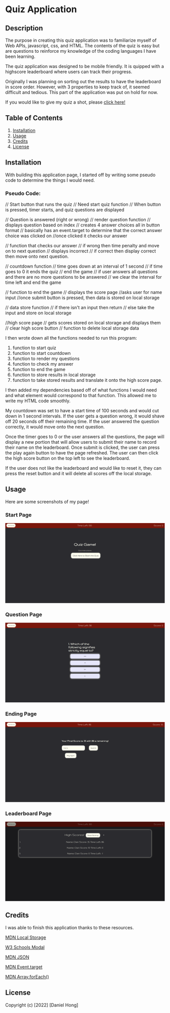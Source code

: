 # Quiz Application

## Description

The purpose in creating this quiz application was to familiarize myself of Web APIs, javascript, css, and HTML. The contents of the quiz is easy but are questions to reinforce my knowledge of the coding languages I have been learning.

The quiz application was designed to be mobile friendly. It is quipped with a highscore leaderboard where users can track their progress.

Originally I was planning on sorting out the results to have the leaderboard in score order. However, with 3 properties to keep track of, it seemed difficult and tedious. This part of the application was put on hold for now.

If you would like to give my quiz a shot, please [click here!](https://lunirs.github.io/quiz-application/)

## Table of Contents

1. [Installation](#installation)
2. [Usage](#usage)
3. [Credits](#credits)
4. [License](#license)

## Installation

With building this application page, I started off by writing some pseudo code to determine the things I would need.

### Pseudo Code:

// Start button that runs the quiz
// Need start quiz function
// When button is pressed, timer starts, and quiz questions are displayed

// Question is answered (right or wrong)
// render question function
// displays question based on index
// creates 4 answer choices all in button format
// basically has an event.target to determine that the correct answer choice was clicked on
//once clicked it checks our answer

// function that checks our answer
// if wrong then time penalty and move on to next question
// displays incorrect
// if correct then display correct then move onto next question.

// countdown function
// time goes down at an interval of 1 second
// if time goes to 0 it ends the quiz
// end the game
// if user answers all questions and there are no more questions to be answered
// we clear the interval for time left and end the game

// function to end the game
// displays the score page
//asks user for name input
//once submit button is pressed, then data is stored on local storage

// data store function
// if there isn't an input then return
// else take the input and store on local storage

//high score page
// gets scores stored on local storage and displays them
// clear high score button
// function to delete local storage data

I then wrote down all the functions needed to run this program:

1. function to start quiz
2. function to start countdown
3. function to render my questions
4. function to check my answer
5. function to end the game
6. function to store results in local storage
7. function to take stored results and translate it onto the high score page.

I then added my dependencies based off of what functions I would need and what element would correspond to that function. This allowed me to write my HTML code smoothly.

My countdown was set to have a start time of 100 seconds and would cut down in 1 second intervals. If the user gets a question wrong, it would shave off 20 seconds off their remaining time. If the user answered the question correctly, it would move onto the next question.

Once the timer goes to 0 or the user answers all the questions, the page will display a new portion that will allow users to submit their name to record their name on the leaderboard. Once submit is clicked, the user can press the play again button to have the page refreshed. The user can then click the high score button on the top left to see the leaderboard.

If the user does not like the leaderboard and would like to reset it, they can press the reset button and it will delete all scores off the local storage.

## Usage

Here are some screenshots of my page!

### Start Page

![screenshot](./assets/img/quiz-app-start-page.png)

### Question Page

![screenshot](./assets/img/quiz-app-question-page.png)

### Ending Page

![screenshot](./assets/img/quiz-app-ending-page.png)

### Leaderboard Page

![screenshot](./assets/img/quiz-app-highscore-page.png)

## Credits

I was able to finish this application thanks to these resources.

[MDN Local Storage](https://developer.mozilla.org/en-US/docs/Web/API/Window/localStorage)

[W3 Schools Modal](https://www.w3schools.com/howto/howto_css_modals.asp)

[MDN JSON](https://developer.mozilla.org/en-US/docs/Web/JavaScript/Reference/Global_Objects/JSON)

[MDN Event.target](https://developer.mozilla.org/en-US/docs/Web/API/Event/target)

[MDN Array.forEach()](https://developer.mozilla.org/en-US/docs/Web/JavaScript/Reference/Global_Objects/Array/forEach)

## License

Copyright (c) [2022] [Daniel Hong]
